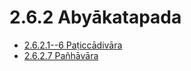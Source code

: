 

# 2.6.2 Abyākatapada

* [2.6.2.1--6 Paṭiccādivāra](2.6.2/2.6.2.1--6.md)
* [2.6.2.7 Pañhāvāra](2.6.2/2.6.2.7.md)



